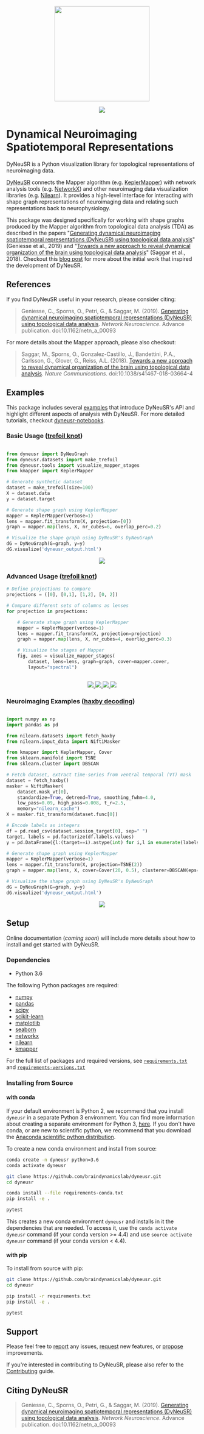 

<p align="center">
<img src="./docs/assets/logo.png" height="250">
</p>


<p align="center">
<img src="./examples/haxby_decoding/mapper_stages.png">
</p>



# **Dy**namical **Neu**roimaging **S**patiotemporal **R**epresentations


DyNeuSR is a Python visualization library for topological representations of neuroimaging data.

[DyNeuSR](https://braindynamicslab.github.io/dyneusr/) connects the Mapper algorithm (e.g. [KeplerMapper](https://kepler-mapper.scikit-tda.org)) with network analysis tools (e.g. [NetworkX](https://networkx.github.io/)) and other neuroimaging data visualization libraries (e.g. [Nilearn](https://nilearn.github.io/)). It provides a high-level interface for interacting with shape graph representations of neuroimaging data and relating such representations back to neurophysiology.

This package was designed specifically for working with shape graphs produced by the Mapper algorithm from topological data analysis (TDA) as described in the papers "[Generating dynamical neuroimaging spatiotemporal representations (DyNeuSR) using topological data analysis](https://www.mitpressjournals.org/doi/abs/10.1162/netn_a_00093)" (Geniesse et al., 2019) and "[Towards a new approach to reveal dynamical organization of the brain using topological data analysis](https://www.nature.com/articles/s41467-018-03664-4)" (Saggar et al., 2018). Checkout this [blog post](https://bdl.stanford.edu/blog/tda-cme-paper/) for more about the initial work that inspired the development of DyNeuSR. 



## **References**

If you find DyNeuSR useful in your research, please consider citing:

> Geniesse, C., Sporns, O., Petri, G., & Saggar, M. (2019). [Generating dynamical neuroimaging spatiotemporal representations (DyNeuSR) using topological data analysis](https://www.mitpressjournals.org/doi/abs/10.1162/netn_a_00093). *Network Neuroscience*. Advance publication. doi:10.1162/netn_a_00093


For more details about the Mapper approach, please also checkout:

> Saggar, M., Sporns, O., Gonzalez-Castillo, J., Bandettini, P.A., Carlsson, G., Glover, G., Reiss, A.L. (2018). [Towards a new approach to reveal dynamical organization of the brain using topological data analysis](https://www.nature.com/articles/s41467-018-03664-4). *Nature Communications*. doi:10.1038/s41467-018-03664-4


## **Examples**

This package includes several [examples](./examples/) that introduce DyNeuSR's API and highlight different aspects of analysis with DyNeuSR. For more detailed tutorials, checkout [dyneusr-notebooks](https://github.com/braindynamicslab/dyneusr-notebooks/).


### **Basic Usage** ([trefoil knot](./examples/trefoil_knot))

```python

from dyneusr import DyNeuGraph
from dyneusr.datasets import make_trefoil
from dyneusr.tools import visualize_mapper_stages
from kmapper import KeplerMapper

# Generate synthetic dataset
dataset = make_trefoil(size=100)
X = dataset.data
y = dataset.target

# Generate shape graph using KeplerMapper
mapper = KeplerMapper(verbose=1)
lens = mapper.fit_transform(X, projection=[0])
graph = mapper.map(lens, X, nr_cubes=6, overlap_perc=0.2)

# Visualize the shape graph using DyNeuSR's DyNeuGraph                          
dG = DyNeuGraph(G=graph, y=y)
dG.visualize('dyneusr_output.html')

```

<p align="center"><a href="./examples/trefoil_knot">
<img src="./examples/trefoil_knot/dyneusr_trefoil_knot.png">
</a></p>



### **Advanced Usage** ([trefoil knot](./examples/trefoil_knot))

```python
# Define projections to compare
projections = ([0], [0,1], [1,2], [0, 2])

# Compare different sets of columns as lenses
for projection in projections:

	# Generate shape graph using KeplerMapper
	mapper = KeplerMapper(verbose=1)
	lens = mapper.fit_transform(X, projection=projection)
	graph = mapper.map(lens, X, nr_cubes=4, overlap_perc=0.3)

	# Visualize the stages of Mapper
	fig, axes = visualize_mapper_stages(
		dataset, lens=lens, graph=graph, cover=mapper.cover, 
		layout="spectral")
		
```

<p align="center"><a href="./examples/trefoil_knot">
<img src="./examples/trefoil_knot/mapper_lens_0.png">
<img src="./examples/trefoil_knot/mapper_lens_0_1.png">
<img src="./examples/trefoil_knot/mapper_lens_0_2.png">
<img src="./examples/trefoil_knot/mapper_lens_1_2.png">
</a></p>




### **Neuroimaging Examples** ([haxby decoding](./examples/haxby_decoding))

```python

import numpy as np 
import pandas as pd

from nilearn.datasets import fetch_haxby
from nilearn.input_data import NiftiMasker

from kmapper import KeplerMapper, Cover
from sklearn.manifold import TSNE
from sklearn.cluster import DBSCAN

# Fetch dataset, extract time-series from ventral temporal (VT) mask
dataset = fetch_haxby()
masker = NiftiMasker(
    dataset.mask_vt[0], 
    standardize=True, detrend=True, smoothing_fwhm=4.0,
    low_pass=0.09, high_pass=0.008, t_r=2.5,
    memory="nilearn_cache")
X = masker.fit_transform(dataset.func[0])

# Encode labels as integers
df = pd.read_csv(dataset.session_target[0], sep=" ")
target, labels = pd.factorize(df.labels.values)
y = pd.DataFrame({l:(target==i).astype(int) for i,l in enumerate(labels)})

# Generate shape graph using KeplerMapper
mapper = KeplerMapper(verbose=1)
lens = mapper.fit_transform(X, projection=TSNE(2))
graph = mapper.map(lens, X, cover=Cover(20, 0.5), clusterer=DBSCAN(eps=20.))

# Visualize the shape graph using DyNeuSR's DyNeuGraph                          
dG = DyNeuGraph(G=graph, y=y)
dG.visualize('dyneusr_output.html')

```

<p align="center"><a href="./examples/haxby_decoding">
<img src="./examples/haxby_decoding/dyneusr_haxby_decoding.png">
</a></p>



## **Setup**

Online documentation (*coming soon*) will include more details about how to install and get started with DyNeuSR.

### **Dependencies**

- Python 3.6

The following Python packages are required:

-  [numpy](www.numpy.org)
-  [pandas](pandas.pydata.org)
-  [scipy](www.scipy.org)
-  [scikit-learn](scikit-learn.org)
-  [matplotlib](matplotlib.sourceforge.net)
-  [seaborn](stanford.edu/~mwaskom/software/seaborn)
-  [networkx](networkx.github.io)
-  [nilearn](nilearn.github.io)
-  [kmapper](kepler-mapper.scikit-tda.org)

For the full list of packages and required versions, see [`requirements.txt`](./requirements.txt) and [`requirements-versions.txt`](./requirements-versions.txt)


### **Installing from Source** 

#### with conda

If your default environment is Python 2, we recommend that you install `dyneusr` in a separate Python 3 environment. You can find more information about creating a separate environment for Python 3, [here](https://salishsea-meopar-docs.readthedocs.io/en/latest/work_env/python3_conda_environment.html). If you don't have conda, or are new to scientific python, we recommend that you download the [Anaconda scientific python distribution](https://store.continuum.io/cshop/anaconda/). 

To create a new conda environment and install from source:
```bash
conda create -n dyneusr python=3.6
conda activate dyneusr

git clone https://github.com/braindynamicslab/dyneusr.git
cd dyneusr

conda install --file requirements-conda.txt
pip install -e .

pytest
```

This creates a new conda environment `dyneusr` and installs in it the dependencies that are needed. To access it, use the `conda activate dyneusr` command (if your conda version >= 4.4) and use `source activate dyneusr` command (if your conda version < 4.4).


#### with pip

To install from source with pip:
```bash
git clone https://github.com/braindynamicslab/dyneusr.git
cd dyneusr

pip install -r requirements.txt
pip install -e .

pytest
```


## **Support**

Please feel free to [report](https://github.com/braindynamicslab/dyneusr/issues/new) any issues, [request](https://github.com/braindynamicslab/dyneusr/issues/new) new features, or [propose](https://github.com/braindynamicslab/dyneusr/compare) improvements.

If you're interested in contributing to DyNeuSR, please also refer to the [Contributing](./CONTRIBUTING.md) guide. 



## **Citing DyNeuSR**

> Geniesse, C., Sporns, O., Petri, G., & Saggar, M. (2019). [Generating dynamical neuroimaging spatiotemporal representations (DyNeuSR) using topological data analysis](https://www.mitpressjournals.org/doi/abs/10.1162/netn_a_00093). *Network Neuroscience*. Advance publication. doi:10.1162/netn_a_00093
